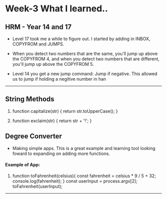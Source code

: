 # Week-3 What I learned..

## HRM - Year 14 and 17

* Level 17 took me a while to figure out. I started by adding in INBOX, COPYFROM and JUMPS. 

* When you detect two numbers that are the same, you'll jump up above the COPYFROM 4, and when you detect two numbers that are different, you'll jump up above the COPYFROM 5.

* Level 14 you get a new jump command: Jump if negative. This allowed us to jump if holding a negitive number in han

---

## String Methods

1. function capitalize(str) {
    return str.toUpperCase();
}

2. function exclaim(str) {
    return str + '!';
}

## Degree Converter

* Making simple apps. This is a great example and learning tool looking foward to expanding on adding more functions.

#### Example of App:

1. function toFahrenheit(celsius){
    const fahrenheit = celsius * 9 / 5 + 32;
    console.log(fahrenheit);
}
const userInput = process.argv[2];
toFahrenheit(userInput);


---
